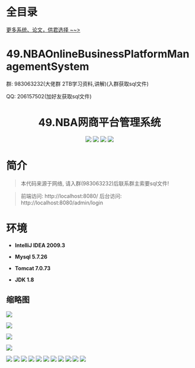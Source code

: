 # 全目录

[更多系统、论文，供君选择 ~~>](https://www.bitwise.net.cn)

# 49.NBAOnlineBusinessPlatformManagementSystem

<p>群: 983063232(大佬群 2TB学习资料,讲解)(入群获取sql文件)</p>
<p>QQ: 206157502(加好友获取sql文件)</p>

<p><h1 align="center">49.NBA网商平台管理系统</h1></p>


<p align="center">
	<img src="https://img.shields.io/badge/jdk-1.8-orange.svg"/>
    <img src="https://img.shields.io/badge/spring-5.x-lightgrey.svg"/>
    <img src="https://img.shields.io/badge/springmvc-3.x-blue.svg"/>
    <img src="https://img.shields.io/badge/mybatis-3.x-blue.svg"/>
</p>

# 简介


> 本代码来源于网络, 请入群(983063232)后联系群主索要sql文件!

> 前端访问: http://localhost:8080/
> 后台访问: http://localhost:8080/admin/login


# 环境

- <b>IntelliJ IDEA 2009.3</b>

- <b>Mysql 5.7.26</b>

- <b>Tomcat 7.0.73</b>

- <b>JDK 1.8</b>


## 缩略图

![](https://bitwise.oss-cn-heyuan.aliyuncs.com/2024/9/10/01611603-bb7e-4c68-b9aa-f63ddd05ea1d.png)

![](https://bitwise.oss-cn-heyuan.aliyuncs.com/2024/9/10/0ce40af3-4130-462a-8978-686f8d3be884.png)

![](https://bitwise.oss-cn-heyuan.aliyuncs.com/2024/9/10/7beecc00-71e4-47e6-aec2-39e3b54c16c6.png)

![](https://bitwise.oss-cn-heyuan.aliyuncs.com/2024/9/10/e3c3e3d8-c612-41dc-a414-24f6a5c95f7f.png)

![](https://bitwise.oss-cn-heyuan.aliyuncs.com/2024/9/10/c4098ea6-7cbe-41f0-af8b-0f3e5e94cf0b.png)
![](https://bitwise.oss-cn-heyuan.aliyuncs.com/2024/9/10/974dc522-ffcb-46f5-96a7-a638e1eacace.png)
![](https://bitwise.oss-cn-heyuan.aliyuncs.com/2024/9/10/637c6ca4-de15-4b16-b8cd-b07b0c796f6d.png)
![](https://bitwise.oss-cn-heyuan.aliyuncs.com/2024/9/10/89336604-d86d-4dbe-b80a-887944bf9675.png)
![](https://bitwise.oss-cn-heyuan.aliyuncs.com/2024/9/10/88db51f6-b159-4f31-bfe3-e733028be1b5.png)
![](https://bitwise.oss-cn-heyuan.aliyuncs.com/2024/9/10/049b4fb4-a883-4747-8d34-c74483f0ebd3.png)
![](https://bitwise.oss-cn-heyuan.aliyuncs.com/2024/9/10/24dd031c-f650-4d00-b9b9-e4bd19475eef.png)
![](https://bitwise.oss-cn-heyuan.aliyuncs.com/2024/9/10/3a3965ec-749c-4012-908a-42bfe062ab03.png)
![](https://bitwise.oss-cn-heyuan.aliyuncs.com/2024/9/10/952d81c7-e203-431e-b20b-e3c6b0527ab9.png)
![](https://bitwise.oss-cn-heyuan.aliyuncs.com/2024/9/10/41764a26-dbfe-4a21-9f37-b19f79dbcdaf.png)
![](https://bitwise.oss-cn-heyuan.aliyuncs.com/2024/9/10/7a3b6f08-e0e5-4746-a65f-97b398a328ad.png)

